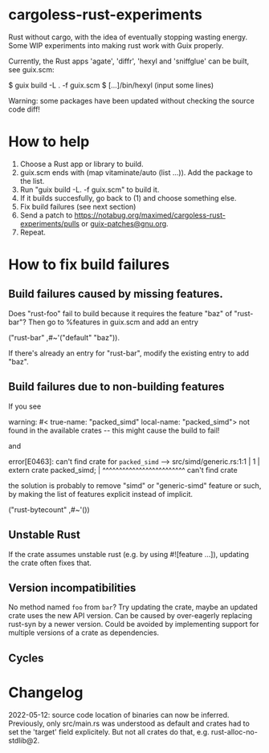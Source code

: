 # cargoless-rust-experiments

Rust without cargo, with the idea of eventually stopping wasting energy.  Some WIP experiments into making rust work with Guix properly.

Currently, the Rust apps 'agate', 'diffr', 'hexyl and 'sniffglue' can be built, see guix.scm:

$ guix build -L . -f guix.scm
$ [...]/bin/hexyl
(input some lines)

Warning: some packages have been updated without checking the source code diff!

# How to help

  1. Choose a Rust app or library to build.
  2. guix.scm ends with (map vitaminate/auto (list ...)). Add the package to the list.
  3. Run "guix build -L. -f guix.scm" to build it.
  4. If it builds succesfully, go back to (1) and choose something else.
  5. Fix build failures (see next section)
  6. Send a patch to <https://notabug.org/maximed/cargoless-rust-experiments/pulls>
     or guix-patches@gnu.org.
  7. Repeat.

# How to fix build failures

## Build failures caused by missing features.

Does "rust-foo" fail to build because it requires the feature "baz" of "rust-bar"?
Then go to %features in guix.scm and add an entry

  ("rust-bar" ,#~'("default" "baz")).

If there's already an entry for "rust-bar", modify the existing entry to add "baz".

## Build failures due to non-building features

If you see

  warning: #<<crate-mapping> true-name: "packed_simd" local-name: "packed_simd"> not found in the available crates -- this might cause the build to fail!

and

error[E0463]: can't find crate for `packed_simd`
 --> src/simd/generic.rs:1:1
  |
1 | extern crate packed_simd;
  | ^^^^^^^^^^^^^^^^^^^^^^^^^ can't find crate

the solution is probably to remove "simd" or "generic-simd" feature or such,
by making the list of features explicit instead of implicit.

  ("rust-bytecount" ,#~'())

## Unstable Rust

If the crate assumes unstable rust (e.g. by using #![feature ...]),
updating the crate often fixes that.

## Version incompatibilities

No method named `foo` from `bar`?  Try updating the crate, maybe an updated crate uses the new API version.  Can be caused by over-eagerly replacing rust-syn by a newer version.  Could be avoided by implementing support for multiple versions of a crate as dependencies.

## Cycles

# Changelog

2022-05-12: source code location of binaries can now be inferred.  Previously, only src/main.rs was understood as default and crates had to set the 'target' field explicitely.  But not all crates do that, e.g. rust-alloc-no-stdlib@2.